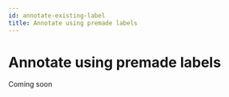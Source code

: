 ```yaml
---
id: annotate-existing-label
title: Annotate using premade labels
---
```


# Annotate using premade labels

Coming soon